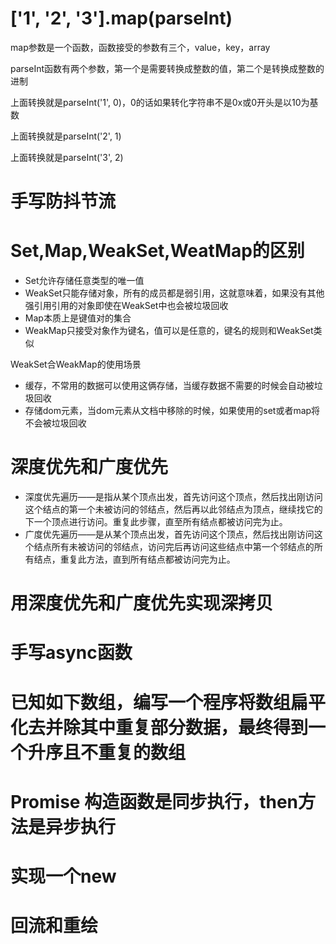 # ['1', '2', '3'].map(parseInt)

map参数是一个函数，函数接受的参数有三个，value，key，array

parseInt函数有两个参数，第一个是需要转换成整数的值，第二个是转换成整数的进制

上面转换就是parseInt('1', 0)，0的话如果转化字符串不是0x或0开头是以10为基数

上面转换就是parseInt('2', 1)

上面转换就是parseInt('3', 2)

# 手写防抖节流

# Set,Map,WeakSet,WeatMap的区别

- Set允许存储任意类型的唯一值
- WeakSet只能存储对象，所有的成员都是弱引用，这就意味着，如果没有其他强引用引用的对象即使在WeakSet中也会被垃圾回收
- Map本质上是键值对的集合
- WeakMap只接受对象作为键名，值可以是任意的，键名的规则和WeakSet类似

WeakSet合WeakMap的使用场景

- 缓存，不常用的数据可以使用这俩存储，当缓存数据不需要的时候会自动被垃圾回收
- 存储dom元素，当dom元素从文档中移除的时候，如果使用的set或者map将不会被垃圾回收

# 深度优先和广度优先
- 深度优先遍历——是指从某个顶点出发，首先访问这个顶点，然后找出刚访问这个结点的第一个未被访问的邻结点，然后再以此邻结点为顶点，继续找它的下一个顶点进行访问。重复此步骤，直至所有结点都被访问完为止。
- 广度优先遍历——是从某个顶点出发，首先访问这个顶点，然后找出刚访问这个结点所有未被访问的邻结点，访问完后再访问这些结点中第一个邻结点的所有结点，重复此方法，直到所有结点都被访问完为止。

# 用深度优先和广度优先实现深拷贝

# 手写async函数

# 已知如下数组，编写一个程序将数组扁平化去并除其中重复部分数据，最终得到一个升序且不重复的数组

# Promise 构造函数是同步执行，then方法是异步执行

# 实现一个new

# 回流和重绘

